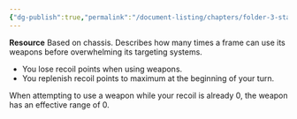 ```yaml
---
{"dg-publish":true,"permalink":"/document-listing/chapters/folder-3-statistics/chassis-stats-folder/recoil/"}
---
```


**Resource**
Based on chassis. Describes how many times a frame can use its weapons before overwhelming its targeting systems.
- You lose recoil points when using weapons.
- You replenish recoil points to maximum at the beginning of your turn.

When attempting to use a weapon while your recoil is already 0, the weapon has an effective range of 0.